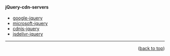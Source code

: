 <a name="topage"></a>

#### jQuery-cdn-servers
* [google-jquery](https://developers.google.com/speed/libraries#jquery)
* [microsoft-jquery](https://learn.microsoft.com/en-us/aspnet/ajax/cdn/overview#jQuery_Releases_on_the_CDN_0)
* [cdnjs-jquery](https://cdnjs.com/libraries/jquery)
* [jsdelivr-jquery](https://www.jsdelivr.com/package/npm/jquery)


-----

<p align="right">(<a href="#topage">back to top</a>)</p>
<br/>
<br/>
